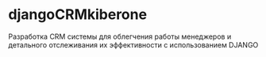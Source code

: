# djangoCRMkiberone
Разработка CRM системы для облегчения работы менеджеров и детального отслеживания их эффективности с использованием DJANGO
